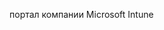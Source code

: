 <Token xmlns:xlink="http://www.w3.org/1999/xlink">портал компании Microsoft Intune</Token>

<!--HONumber=Jun16_HO4-->


